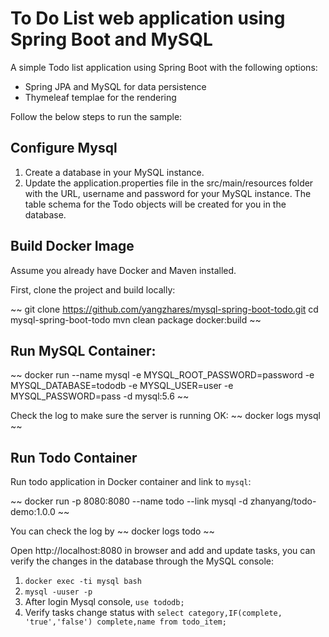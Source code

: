 # To Do List web application using Spring Boot and MySQL

A simple Todo list application using Spring Boot with the following options:

* Spring JPA and MySQL for data persistence
* Thymeleaf templae for the rendering

Follow the below steps to run the sample:

## Configure Mysql

1. Create a database in your MySQL instance.
2. Update the application.properties file in the src/main/resources folder with the URL, username and password for your MySQL instance. The table schema for the Todo objects will be created for you in the database.

## Build Docker Image
Assume you already have Docker and Maven installed.

First, clone the project and build locally:

~~
git clone https://github.com/yangzhares/mysql-spring-boot-todo.git
cd mysql-spring-boot-todo
mvn clean package docker:build
~~

## Run MySQL Container:

~~
docker run --name mysql -e MYSQL_ROOT_PASSWORD=password -e MYSQL_DATABASE=tododb -e MYSQL_USER=user -e MYSQL_PASSWORD=pass -d mysql:5.6
~~

Check the log to make sure the server is running OK:
~~
docker logs mysql
~~

## Run Todo Container
Run todo application in Docker container and link to `mysql`:

~~
docker run -p 8080:8080 --name todo --link mysql -d zhanyang/todo-demo:1.0.0
~~

You can check the log by
~~
docker logs todo
~~

Open http://localhost:8080 in browser and add and update tasks, you can verify the changes in the database through the MySQL console:

1. `docker exec -ti mysql bash`
2. `mysql -uuser -p`
3. After login Mysql console, `use tododb;`
4. Verify tasks change status with `select category,IF(complete, 'true','false') complete,name from todo_item;`
